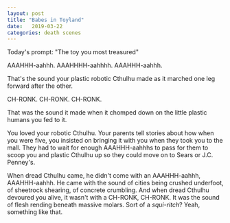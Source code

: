 ```yaml
---
layout: post
title: "Babes in Toyland"
date:   2019-03-22
categories: death scenes
---
```

Today's prompt: "The toy you most treasured"

AAAHHH-aahhh. AAAHHHH-aahhhh. AAAHHH-aahhh.

That's the sound your plastic robotic Cthulhu made as it marched one leg forward after the other.

CH-RONK. CH-RONK. CH-RONK.

That was the sound it made when it chomped down on the little plastic humans you fed to it.

You loved your robotic Cthulhu. Your parents tell stories about how when you were five, you insisted on bringing it with you when they took you to the mall. They had to wait for enough AAAHHH-aahhhs to pass for them to scoop you and plastic Cthulhu up so they could move on to Sears or J.C. Penney's.

When dread Cthulhu came, he didn't come with an AAAHHH-aahhh, AAAHHH-aahhh. He came with the sound of cities being crushed underfoot, of sheetrock shearing, of concrete crumbling. And when dread Cthulhu devoured you alive, it wasn't with a CH-RONK, CH-RONK. It was the sound of flesh rending beneath massive molars. Sort of a *squi-ritch*? Yeah, something like that.
